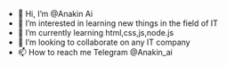 - 👋 Hi, I’m @Anakin Ai
- 👀 I’m interested in learning new things in the field of IT
- 🌱 I’m currently learning html,css,js,node.js
- 💞️ I’m looking to collaborate on any IT company
- 📫 How to reach me Telegram @Anakin_ai

<!---
Anakin/AnakinAi is a ✨ special ✨ repository because its `README.md` (this file) appears on your GitHub profile.
You can click the Preview link to take a look at your changes.
--->
